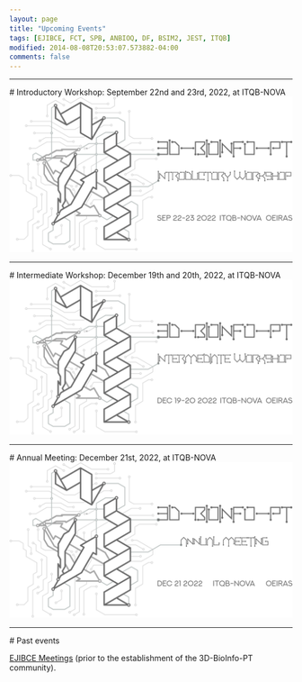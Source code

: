 ```yaml
---
layout: page
title: "Upcoming Events"
tags: [EJIBCE, FCT, SPB, ANBIOQ, DF, BSIM2, JEST, ITQB]
modified: 2014-08-08T20:53:07.573882-04:00
comments: false
---
```


<link rel="stylesheet" href="svgs.css">

<hr>
# Introductory Workshop: September 22nd and 23rd, 2022, at ITQB-NOVA

<a href="/workshops/workshop_9_2022" title="Click for more information!">
  <img alt="Qries" src="/images/workshop1-2022.svg" class="workshop">
</a>

<hr>
# Intermediate Workshop: December 19th and 20th, 2022, at ITQB-NOVA

<img alt="Qries" title="More information Soon!" src="/images/workshop2-2022.svg" class="workshop">

<hr>
# Annual Meeting: December 21st, 2022, at ITQB-NOVA

<img alt="Qries" title="More information Soon!" src="/images/meeting-2022.svg">

<hr>
# Past events

<a href="/edicoes_anteriores/">EJIBCE Meetings</a> (prior to the establishment of the 3D-BioInfo-PT community).


